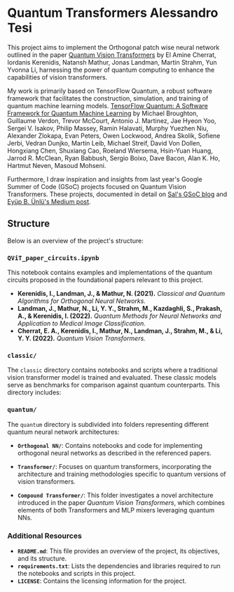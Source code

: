 # Quantum Transformers Alessandro Tesi

This project aims to implement the  Orthogonal patch wise neural network outlined in the paper [Quantum Vision Transformers](https://arxiv.org/abs/2209.08167) by El Amine Cherrat, Iordanis Kerenidis, Natansh Mathur, Jonas Landman, Martin Strahm, Yun Yvonna Li, harnessing the power of quantum computing to enhance the capabilities of vision transformers. 

My work is primarily based on TensorFlow Quantum, a robust software framework that facilitates the construction, simulation, and training of quantum machine learning models. [TensorFlow Quantum: A Software Framework for Quantum Machine Learning](https://arxiv.org/abs/2003.02989) by Michael Broughton, Guillaume Verdon, Trevor McCourt, Antonio J. Martinez, Jae Hyeon Yoo, Sergei V. Isakov, Philip Massey, Ramin Halavati, Murphy Yuezhen Niu, Alexander Zlokapa, Evan Peters, Owen Lockwood, Andrea Skolik, Sofiene Jerbi, Vedran Dunjko, Martin Leib, Michael Streif, David Von Dollen, Hongxiang Chen, Shuxiang Cao, Roeland Wiersema, Hsin-Yuan Huang, Jarrod R. McClean, Ryan Babbush, Sergio Boixo, Dave Bacon, Alan K. Ho, Hartmut Neven, Masoud Mohseni.

Furthermore, I draw inspiration and insights from last year's Google Summer of Code (GSoC) projects focused on Quantum Vision Transformers. These projects, documented in detail on [Sal's GSoC blog](https://salcc.github.io/blog/gsoc23/) and [Eyüp B. Ünlü's Medium post](https://medium.com/@eyupb.unlu/gsoc-2023-with-ml4sci-quantum-transformer-for-high-energy-physics-analysis-final-report-cd9ed594e4a2).


## Structure

Below is an overview of the project's structure:

### `QViT_paper_circuits.ipynb`

This notebook contains examples and implementations of the quantum circuits proposed in the foundational papers relevant to this project.

- **Kerenidis, I., Landman, J., & Mathur, N. (2021).** *Classical and Quantum Algorithms for Orthogonal Neural Networks.*
- **Landman, J., Mathur, N., Li, Y. Y., Strahm, M., Kazdaghli, S., Prakash, A., & Kerenidis, I. (2022).** *Quantum Methods for Neural Networks and Application to Medical Image Classification.*
- **Cherrat, E. A., Kerenidis, I., Mathur, N., Landman, J., Strahm, M., & Li, Y. Y. (2022).** *Quantum Vision Transformers.*


### `classic/`

The `classic` directory contains notebooks and scripts where a traditional vision transformer model is trained and evaluated. These classic models serve as benchmarks for comparison against quantum counterparts. This directory includes:


### `quantum/`

The `quantum` directory is subdivided into folders representing different quantum neural network architectures:

- **`Orthogonal NN/`**: Contains notebooks and code for implementing orthogonal neural networks as described in the referenced papers.
  
- **`Transformer/`**: Focuses on quantum transformers, incorporating the architecture and training methodologies specific to quantum versions of vision transformers. 
  
- **`Compound Transformer/`**: This folder investigates a novel architecture introduced in the paper *Quantum Vision Transformers*, which combines elements of both Transformers and MLP mixers leveraging quantum NNs.

### Additional Resources

- **`README.md`**: This file provides an overview of the project, its objectives, and its structure.
- **`requirements.txt`**: Lists the dependencies and libraries required to run the notebooks and scripts in this project.
- **`LICENSE`**: Contains the licensing information for the project.
